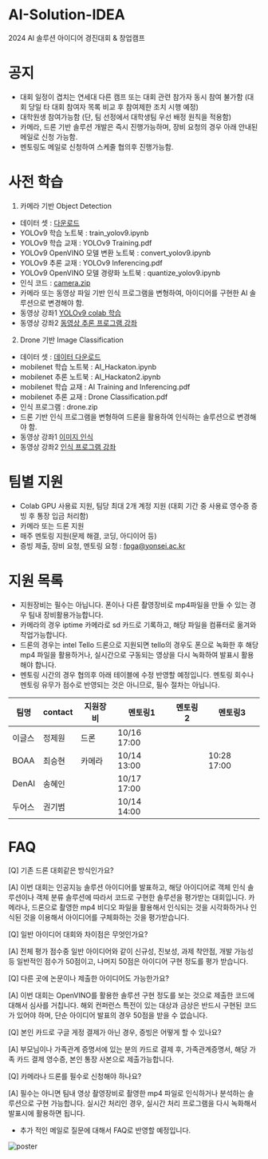 # AI-Solution-IDEA
2024 AI 솔루션 아이디어 경진대회 &amp; 창업캠프

# 공지 #
- 대회 일정이 겹치는 연세대 다른 캠프 또는 대회 관련 참가자 동시 참여 불가함
  (대회 당일 타 대회 참여자 목록 비교 후 참여제한 조치 시행 예정)
- 대학원생 참여가능함 (단, 팀 선정에서 대학생팀 우선 배정 원칙을 적용함)
- 카메라, 드론 기반 솔루션 개발은 즉시 진행가능하며, 장비 요청의 경우 아래 안내된 메일로 신청 가능함.
- 멘토링도 메일로 신청하여 스케줄 협의후 진행가능함. 

# 사전 학습
1) 카메라 기반 Object Detection
- 데이터 셋 : [다운로드](https://drive.google.com/file/d/1ND6HWbIJuINC-0-7XrJu2XzZoCtCbuFz/view?usp=drive_link)
- YOLOv9 학습 노트북 : train_yolov9.ipynb
- YOLOv9 학습 교재 : YOLOv9 Training.pdf
- YOLOv9 OpenVINO 모델 변환 노트북 : convert_yolov9.ipynb
- YOLOv9 추론 교재 : YOLOv9 Inferencing.pdf
- YOLOv9 OpenVINO 모델 경량화 노트북 :  quantize_yolov9.ipynb
- 인식 코드 : [camera.zip](https://drive.google.com/file/d/1cNEbD9QCJ0d7-ucSsMlSvD3JWBVOkyOt/view?usp=drive_link)
- 카메라 또는 동영상 파일 기반 인식 프로그램을 변형하여, 아이디어를 구현한 AI 솔루션으로 변경해야 함.
- 동영상 강좌1 [YOLOv9 colab 학습](https://youtu.be/eHtbDfvnKu8)
- 동영상 강좌2 [동영상 추론 프로그램 강좌](https://youtu.be/WlE58lXgXgM)

2) Drone 기반 Image Classification
- 데이터 셋 : [데이터 다운로드](https://drive.google.com/file/d/1hdAZOkMQq-1fZBh-VsxZNYim1XERT8AD/view?usp=sharing)
- mobilenet 학습 노트북 : AI_Hackaton.ipynb
- mobilenet 추론 노트북 : AI_Hackaton2.ipynb
- mobilenet 학습 교재 : AI Training and Inferencing.pdf
- mobilenet 추론 교재 : Drone Classification.pdf
- 인식 프로그램 : drone.zip
- 드론 기반 인식 프로그램을 변형하여 드론을 활용하여 인식하는 솔루션으로 변경해야 함.
- 동영상 강좌1 [이미지 인식](https://youtu.be/fomZdMWF0W0?feature=shared)
- 동영상 강좌2 [인식 프로그램 강좌](https://youtu.be/MVNxox1S6pI)

# 팀별 지원
- Colab GPU 사용료 지원, 팀당 최대 2개 계정 지원 (대회 기간 중 사용료 영수증 증빙 후 통장 입금 처리함)
- 카메라 또는 드론 지원
- 매주 멘토링 지원(문제 해결, 코딩, 아디이어 등)
- 증빙 제출, 장비 요청, 멘토링 요청 : fpga@yonsei.ac.kr

# 지원 목록
- 지원장비는 필수는 아닙니다. 폰이나 다른 촬영장비로 mp4파일을 만들 수 있는 경우 팀내 장비활용가능합니다.
- 카메라의 경우 iptime 카메라로 sd 카드로 기록하고, 해당 파일을 컴퓨터로 옮겨와 작업가능합니다.
- 드론의 경우는 intel Tello 드론으로 지원되면 tello의 경우도 폰으로 녹화한 후 해당 mp4 파일을 활용하거나, 실시간으로 구동되는 영상을 다시 녹화하여 발표시 활용해야 합니다.
- 멘토링 시간의 경우 협의후 아래 테이블에 수정 반영할 예정입니다. 멘토링 회수나 멘토링 유무가 점수로 반영되는 것은 아니므로, 필수 절차는 아닙니다. 

|팀명|contact|지원장비|멘토링1|멘토링2|멘토링3|
|-|-|-|-|-|-|
|이글스|정제원|드론|10/16 17:00|||
|BOAA|최승현|카메라|10/14 13:00||10:28 17:00|
|DenAI|송혜인||10/17 17:00|||
|두어스|권기범||10/14 14:00|||

# FAQ
[Q] 기존 드론 대회같은 방식인가요?

[A] 이번 대회는 인공지능 솔루션 아이디어를 발표하고, 해당 아이디어로 객체 인식 솔루션이나 객체 분류 솔루션에 따라서 코드로 구현한 솔루션을 평가받는 대회입니다. 카메라나, 드론으로 촬영한 mp4 비디오 파일을 활용해서 인식되는 것을 시각화하거나 인식된 것을 이용해서 아이디어를 구체화하는 것을 평가받습니다. 

[Q] 일반 아이디어 대회와 차이점은 무엇인가요?

[A] 전체 평가 점수중 일반 아이디어와 같이 신규성, 진보성, 과제 착안점, 개발 가능성 등 일반적인 점수가 50점이고, 나머지 50점은 아이디어 구현 정도를 평가 받습니다. 

[Q] 다른 곳에 논문이나 제출한 아이디어도 가능한가요? 

[A] 이번 대회는 OpenVINO를 활용한 솔루션 구현 정도를 보는 것으로 제출한 코드에 대해서 심사를 거칩니다. 해외 컨퍼런스 특전이 있는 대상과 금상은 반드시 구현된 코드가 있어야 하며, 단순 아이디어 발표의 경우 50점을 받을 수 없습니다. 

[Q] 본인 카드로 구글 게정 결제가 아닌 경우, 증빙은 어떻게 할 수 있나요?

[A] 부모님이나 가족관계 증명서에 있는 분의 카드로 결제 후, 가족관계증명서, 해당 가족 카드 결제 영수증, 본인 통장 사본으로 제출가능합니다. 

[Q] 카메라나 드론를 필수로 신청해야 하나요?

[A] 필수는 아니면 팀내 영상 촬영장비로 촬영한 mp4 파일로 인식하거나 분석하는 솔루션으로 구현 가능합니다. 실시간 처리인 경우, 실시간 처리 프로그램을 다시 녹화해서 발표시에 활용하면 됩니다. 

- 추가 적인 메일로 질문에 대해서 FAQ로 반영할 예정입니다. 

![poster](https://github.com/Sungwook-prof/AI-Solution-IDEA/blob/main/POSTER.jpg)
